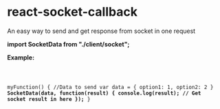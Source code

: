 # react-socket-callback
An easy way to send and get response from socket in one request



<b>import SocketData from "./client/socket";</b>


<b>Example:</b>

<code>
  
myFunction() {
  //Data to send
  var data = {
    option1: 1,
    option2: 2
  }
    <b>SocketData(data, function(result) {
      console.log(result); // Get socket result in here
    });</b>
  }

</code>
